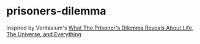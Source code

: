 # prisoners-dilemma
Inspired by Veritasium's [What The Prisoner's Dilemma Reveals About Life, The Universe, and Everything
](https://youtu.be/mScpHTIi-kM?si=PQQuv9D9KOAwjUAx)

